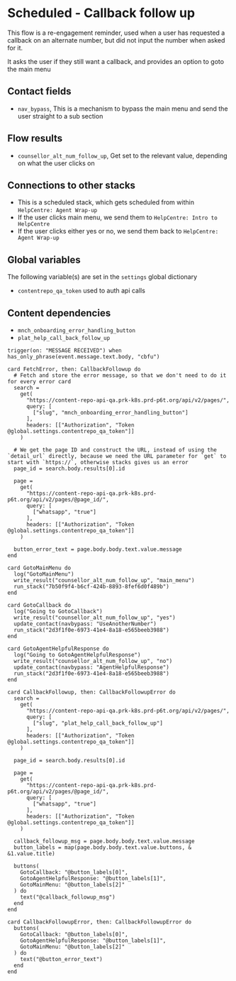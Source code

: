 # Scheduled - Callback follow up

This flow is a re-engagement reminder, used when a user has requested a callback on an alternate number, but did not input the number when asked for it.

It asks the user if they still want a callback, and provides an option to goto the main menu

## Contact fields

* `nav_bypass`, This is a mechanism to bypass the main menu and send the user straight to a sub section

## Flow results

* `counsellor_alt_num_follow_up`, Get set to the relevant value, depending on what the user clicks on

## Connections to other stacks

* This is a scheduled stack, which gets scheduled from within `HelpCentre: Agent Wrap-up`
* If the user clicks main menu, we send them to `HelpCentre: Intro to HelpCentre`
* If the user clicks either yes or no, we send them back to `HelpCentre: Agent Wrap-up`

## Global variables

The following variable(s) are set in the `settings` global dictionary

* `contentrepo_qa_token` used to auth api calls

## Content dependencies

* `mnch_onboarding_error_handling_button`
* `plat_help_call_back_follow_up`

```stack
trigger(on: "MESSAGE RECEIVED") when has_only_phrase(event.message.text.body, "cbfu")

card FetchError, then: CallbackFollowup do
  # Fetch and store the error message, so that we don't need to do it for every error card
  search =
    get(
      "https://content-repo-api-qa.prk-k8s.prd-p6t.org/api/v2/pages/",
      query: [
        ["slug", "mnch_onboarding_error_handling_button"]
      ],
      headers: [["Authorization", "Token @global.settings.contentrepo_qa_token"]]
    )

  # We get the page ID and construct the URL, instead of using the `detail_url` directly, because we need the URL parameter for `get` to start with `https://`, otherwise stacks gives us an error
  page_id = search.body.results[0].id

  page =
    get(
      "https://content-repo-api-qa.prk-k8s.prd-p6t.org/api/v2/pages/@page_id/",
      query: [
        ["whatsapp", "true"]
      ],
      headers: [["Authorization", "Token @global.settings.contentrepo_qa_token"]]
    )

  button_error_text = page.body.body.text.value.message
end

card GotoMainMenu do
  log("GotoMainMenu")
  write_result("counsellor_alt_num_follow_up", "main_menu")
  run_stack("7b50f9f4-b6cf-424b-8893-8fef6d0f489b")
end

card GotoCallback do
  log("Going to GotoCallback")
  write_result("counsellor_alt_num_follow_up", "yes")
  update_contact(navbypass: "UseAnotherNumber")
  run_stack("2d3f1f0e-6973-41e4-8a18-e565beeb3988")
end

card GotoAgentHelpfulResponse do
  log("Going to GotoAgentHelpfulResponse")
  write_result("counsellor_alt_num_follow_up", "no")
  update_contact(navbypass: "AgentHelpfulResponse")
  run_stack("2d3f1f0e-6973-41e4-8a18-e565beeb3988")
end

```

<!-- { section: "9af0e671-6ba5-4686-85e2-731ddd01ad85", x: 0, y: 0} -->

```stack
card CallbackFollowup, then: CallbackFollowupError do
  search =
    get(
      "https://content-repo-api-qa.prk-k8s.prd-p6t.org/api/v2/pages/",
      query: [
        ["slug", "plat_help_call_back_follow_up"]
      ],
      headers: [["Authorization", "Token @global.settings.contentrepo_qa_token"]]
    )

  page_id = search.body.results[0].id

  page =
    get(
      "https://content-repo-api-qa.prk-k8s.prd-p6t.org/api/v2/pages/@page_id/",
      query: [
        ["whatsapp", "true"]
      ],
      headers: [["Authorization", "Token @global.settings.contentrepo_qa_token"]]
    )

  callback_followup_msg = page.body.body.text.value.message
  button_labels = map(page.body.body.text.value.buttons, & &1.value.title)

  buttons(
    GotoCallback: "@button_labels[0]",
    GotoAgentHelpfulResponse: "@button_labels[1]",
    GotoMainMenu: "@button_labels[2]"
  ) do
    text("@callback_followup_msg")
  end
end

card CallbackFollowupError, then: CallbackFollowupError do
  buttons(
    GotoCallback: "@button_labels[0]",
    GotoAgentHelpfulResponse: "@button_labels[1]",
    GotoMainMenu: "@button_labels[2]"
  ) do
    text("@button_error_text")
  end
end

```